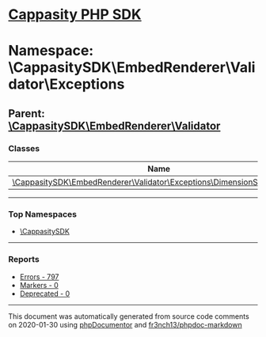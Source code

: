 # [Cappasity PHP SDK](../home.md)

# Namespace: \CappasitySDK\EmbedRenderer\Validator\Exceptions
## Parent: [\CappasitySDK\EmbedRenderer\Validator](../namespaces/CappasitySDK.EmbedRenderer.Validator.md)
### Classes
| Name | Summary |
| ---- | ------- |
| [\CappasitySDK\EmbedRenderer\Validator\Exceptions\DimensionSizeException](../classes/CappasitySDK.EmbedRenderer.Validator.Exceptions.DimensionSizeException.md) |  |

---

### Top Namespaces

* [\CappasitySDK](../namespaces/CappasitySDK.html.md)

---

### Reports
* [Errors - 797](../reports/errors.md)
* [Markers - 0](../reports/markers.md)
* [Deprecated - 0](../reports/deprecated.md)

---

This document was automatically generated from source code comments on 2020-01-30 using [phpDocumentor](http://www.phpdoc.org/) and [fr3nch13/phpdoc-markdown](https://github.com/fr3nch13/phpdoc-markdown)
